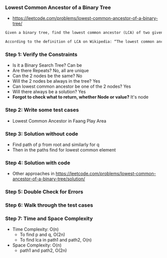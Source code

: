 ### Lowest Common Ancestor of a Binary Tree

* https://leetcode.com/problems/lowest-common-ancestor-of-a-binary-tree/
```txt
Given a binary tree, find the lowest common ancestor (LCA) of two given nodes in the tree.

According to the definition of LCA on Wikipedia: “The lowest common ancestor is defined between two nodes p and q as the lowest node in T that has both p and q as descendants (where we allow a node to be a descendant of itself).”
```

### Step 1: Verify the Constraints

* Is it a Binary Search Tree? Can be
* Are there Repeats? No, all are unique
* Can the 2 nodes be the same? No
* Will the 2 nodes be always in the tree? Yes
* Can lowest common ancestor be one of the 2 nodes? Yes
* Will there always be a solution? Yes
* **Forgot to check what to return, whether Node or value?** It's node

### Step 2: Write some test cases

* Lowest Common Ancestor in Faang Play Area

### Step 3: Solution without code

* Find path of p from root and similarly for q
* Then in the paths find for lowest common element

### Step 4: Solution with code
* Other approaches in https://leetcode.com/problems/lowest-common-ancestor-of-a-binary-tree/solution/

### Step 5: Double Check for Errors

### Step 6: Walk through the test cases

### Step 7: Time and Space Complexity

* Time Complexity: O(n)
  * To find p and q, O(2n)
  * To find lca in path1 and path2, O(n)
* Space Complexity: O(n)
  * path1 and path2, O(2n)